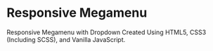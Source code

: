 # Responsive Megamenu

Responsive Megamenu with Dropdown Created Using HTML5, CSS3 (Including SCSS), and Vanilla JavaScript.
